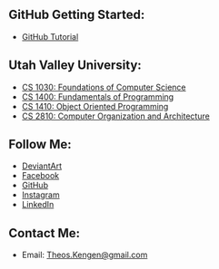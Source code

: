 ## GitHub Getting Started:
- [GitHub Tutorial](https://sparklyspencer.github.io/hello-GitHub/)

## Utah Valley University:
- [CS 1030: Foundations of Computer Science](https://sparklyspencer.github.io/UVU_CS1030/)
- [CS 1400: Fundamentals of Programming]()
- [CS 1410: Object Oriented Programming](https://sparklyspencer.github.io/UVU_CS1410/)
- [CS 2810: Computer Organization and Architecture]()

## Follow Me:
- [DeviantArt](http://theos-kengen.deviantart.com/)
- [Facebook](https://www.facebook.com/Sparkly.Spencer)
- [GitHub](https://github.com/SparklySpencer)
- [Instagram](http://www.pictaram.com/user/sparkly.spencer/3224073746)
- [LinkedIn](https://www.linkedin.com/in/spencer-pride-97b643a)

## Contact Me:
- Email: Theos.Kengen@gmail.com
